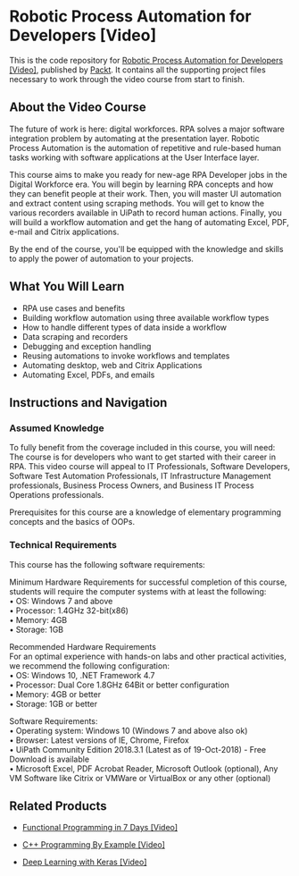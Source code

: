 


# Robotic Process Automation for Developers [Video]
This is the code repository for [Robotic Process Automation for Developers [Video]](https://www.packtpub.com/business/robotic-process-automation-developers-video?utm_source=github&utm_medium=repository&utm_campaign=9781789139488), published by [Packt](https://www.packtpub.com/?utm_source=github). It contains all the supporting project files necessary to work through the video course from start to finish.
## About the Video Course
The future of work is here: digital workforces. RPA solves a major software integration problem by automating at the presentation layer. Robotic Process Automation is the automation of repetitive and rule-based human tasks working with software applications at the User Interface layer. 

This course aims to make you ready for new-age RPA Developer jobs in the Digital Workforce era. You will begin by learning RPA concepts and how they can benefit people at their work. Then, you will master UI automation and extract content using scraping methods. You will get to know the various recorders available in UiPath to record human actions. Finally, you will build a workflow automation and get the hang of automating Excel, PDF, e-mail and Citrix applications.

By the end of the course, you'll be equipped with the knowledge and skills to apply the power of automation to your projects.

<H2>What You Will Learn</H2>
<DIV class=book-info-will-learn-text>
<UL>
<LI>RPA use cases and benefits 
<LI>Building workflow automation using three available workflow types 
<LI>How to handle different types of data inside a workflow 
<LI>Data scraping and recorders 
<LI>Debugging and exception handling 
<LI>Reusing automations to invoke workflows and templates 
<LI>Automating desktop, web and Citrix Applications 
<LI>Automating Excel, PDFs, and emails </LI></UL></DIV>

## Instructions and Navigation
### Assumed Knowledge
To fully benefit from the coverage included in this course, you will need:<br/>
The course is for developers who want to get started with their career in RPA. This video course will appeal to IT Professionals, Software Developers, Software Test Automation Professionals, IT Infrastructure Management professionals, Business Process Owners, and Business IT Process Operations professionals.

Prerequisites for this course are a knowledge of elementary programming concepts and the basics of OOPs.
### Technical Requirements
This course has the following software requirements:<br/>

Minimum Hardware Requirements for successful completion of this course, students will require the computer systems with at least the following: </br>
• OS: Windows 7 and above </br>
• Processor: 1.4GHz 32-bit(x86) </br>
• Memory: 4GB </br>
• Storage: 1GB </br>

Recommended Hardware Requirements </br>
For an optimal experience with hands-on labs and other practical activities, we recommend the following configuration: </br>
• OS: Windows 10, .NET Framework 4.7 </br>
• Processor: Dual Core 1.8GHz 64Bit or better    configuration </br>
• Memory: 4GB or better </br>
• Storage: 1GB or better </br>

Software Requirements: </br>
• Operating system: Windows 10 (Windows 7 and above also ok) </br>
• Browser: Latest versions of IE, Chrome, Firefox </br>
• UiPath Community Edition 2018.3.1 (Latest   as of 19-Oct-2018) - Free Download is available </br>
• Microsoft Excel, PDF Acrobat Reader,   Microsoft Outlook (optional), Any VM   Software like Citrix or VMWare or VirtualBox or any other (optional) </br>


## Related Products
* [Functional Programming in 7 Days [Video]](https://www.packtpub.com/application-development/functional-programming-7-days-video?utm_source=github&utm_medium=repository&utm_campaign=9781788990295)

* [C++ Programming By Example [Video]](https://www.packtpub.com/application-development/c-programming-example-video?utm_source=github&utm_medium=repository&utm_campaign=9781788395595)

* [Deep Learning with Keras [Video]](https://www.packtpub.com/big-data-and-business-intelligence/deep-learning-keras-video?utm_source=github&utm_medium=repository&utm_campaign=9781789138597)

